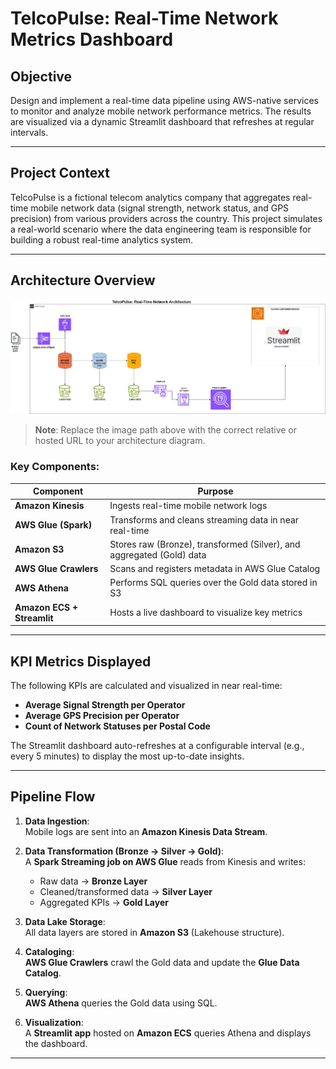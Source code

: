 # TelcoPulse: Real-Time Network Metrics Dashboard

##  Objective
Design and implement a real-time data pipeline using AWS-native services to monitor and analyze mobile network performance metrics. The results are visualized via a dynamic Streamlit dashboard that refreshes at regular intervals.

---

##  Project Context
TelcoPulse is a fictional telecom analytics company that aggregates real-time mobile network data (signal strength, network status, and GPS precision) from various providers across the country. This project simulates a real-world scenario where the data engineering team is responsible for building a robust real-time analytics system.

---

## Architecture Overview

![Architecture Diagram](assets/telco.jpg)

> **Note**: Replace the image path above with the correct relative or hosted URL to your architecture diagram.

###  Key Components:
| Component                | Purpose                                                                 |
|--------------------------|-------------------------------------------------------------------------|
| **Amazon Kinesis**       | Ingests real-time mobile network logs                                   |
| **AWS Glue (Spark)**     | Transforms and cleans streaming data in near real-time                  |
| **Amazon S3**            | Stores raw (Bronze), transformed (Silver), and aggregated (Gold) data   |
| **AWS Glue Crawlers**    | Scans and registers metadata in AWS Glue Catalog                        |
| **AWS Athena**           | Performs SQL queries over the Gold data stored in S3                    |
| **Amazon ECS + Streamlit** | Hosts a live dashboard to visualize key metrics                        |

---

##  KPI Metrics Displayed

The following KPIs are calculated and visualized in near real-time:
-  **Average Signal Strength per Operator**
-  **Average GPS Precision per Operator**
-  **Count of Network Statuses per Postal Code**

The Streamlit dashboard auto-refreshes at a configurable interval (e.g., every 5 minutes) to display the most up-to-date insights.

---

##  Pipeline Flow

1. **Data Ingestion**:  
   Mobile logs are sent into an **Amazon Kinesis Data Stream**.

2. **Data Transformation (Bronze → Silver → Gold)**:  
   A **Spark Streaming job on AWS Glue** reads from Kinesis and writes:
   - Raw data → **Bronze Layer**
   - Cleaned/transformed data → **Silver Layer**
   - Aggregated KPIs → **Gold Layer**

3. **Data Lake Storage**:  
   All data layers are stored in **Amazon S3** (Lakehouse structure).

4. **Cataloging**:  
   **AWS Glue Crawlers** crawl the Gold data and update the **Glue Data Catalog**.

5. **Querying**:  
   **AWS Athena** queries the Gold data using SQL.

6. **Visualization**:  
   A **Streamlit app** hosted on **Amazon ECS** queries Athena and displays the dashboard.

---
